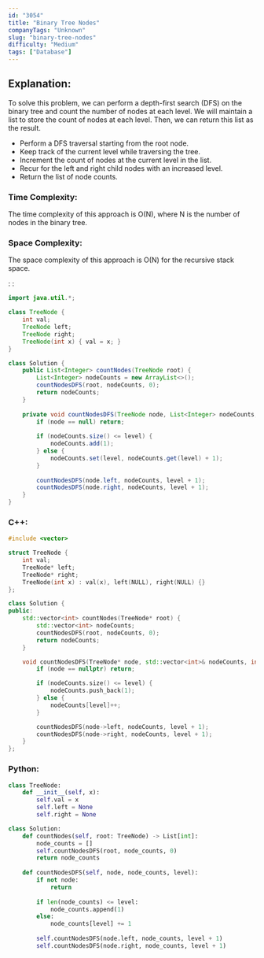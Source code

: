```yaml
---
id: "3054"
title: "Binary Tree Nodes"
companyTags: "Unknown"
slug: "binary-tree-nodes"
difficulty: "Medium"
tags: ["Database"]
---
```


## Explanation:
To solve this problem, we can perform a depth-first search (DFS) on the binary tree and count the number of nodes at each level. We will maintain a list to store the count of nodes at each level. Then, we can return this list as the result.

- Perform a DFS traversal starting from the root node.
- Keep track of the current level while traversing the tree.
- Increment the count of nodes at the current level in the list.
- Recur for the left and right child nodes with an increased level.
- Return the list of node counts.

### Time Complexity:
The time complexity of this approach is O(N), where N is the number of nodes in the binary tree.

### Space Complexity:
The space complexity of this approach is O(N) for the recursive stack space.

:
:
```java
import java.util.*;

class TreeNode {
    int val;
    TreeNode left;
    TreeNode right;
    TreeNode(int x) { val = x; }
}

class Solution {
    public List<Integer> countNodes(TreeNode root) {
        List<Integer> nodeCounts = new ArrayList<>();
        countNodesDFS(root, nodeCounts, 0);
        return nodeCounts;
    }
    
    private void countNodesDFS(TreeNode node, List<Integer> nodeCounts, int level) {
        if (node == null) return;
        
        if (nodeCounts.size() <= level) {
            nodeCounts.add(1);
        } else {
            nodeCounts.set(level, nodeCounts.get(level) + 1);
        }
        
        countNodesDFS(node.left, nodeCounts, level + 1);
        countNodesDFS(node.right, nodeCounts, level + 1);
    }
}
```

### C++:
```cpp
#include <vector>

struct TreeNode {
    int val;
    TreeNode* left;
    TreeNode* right;
    TreeNode(int x) : val(x), left(NULL), right(NULL) {}
};

class Solution {
public:
    std::vector<int> countNodes(TreeNode* root) {
        std::vector<int> nodeCounts;
        countNodesDFS(root, nodeCounts, 0);
        return nodeCounts;
    }

    void countNodesDFS(TreeNode* node, std::vector<int>& nodeCounts, int level) {
        if (node == nullptr) return;

        if (nodeCounts.size() <= level) {
            nodeCounts.push_back(1);
        } else {
            nodeCounts[level]++;
        }

        countNodesDFS(node->left, nodeCounts, level + 1);
        countNodesDFS(node->right, nodeCounts, level + 1);
    }
};
```

### Python:
```python
class TreeNode:
    def __init__(self, x):
        self.val = x
        self.left = None
        self.right = None

class Solution:
    def countNodes(self, root: TreeNode) -> List[int]:
        node_counts = []
        self.countNodesDFS(root, node_counts, 0)
        return node_counts
    
    def countNodesDFS(self, node, node_counts, level):
        if not node:
            return
        
        if len(node_counts) <= level:
            node_counts.append(1)
        else:
            node_counts[level] += 1
        
        self.countNodesDFS(node.left, node_counts, level + 1)
        self.countNodesDFS(node.right, node_counts, level + 1)
```
